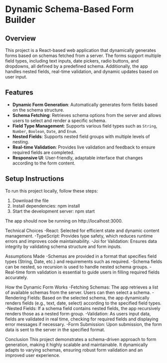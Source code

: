 # Dynamic Schema-Based Form Builder

## Overview
This project is a React-based web application that dynamically generates forms based on schemas fetched from a server.
The forms support multiple field types, including text inputs, date pickers, radio buttons, and dropdowns, all defined by a predefined schema.
Additionally, the app handles nested fields, real-time validation, and dynamic updates based on user input.

## Features

- **Dynamic Form Generation**: Automatically generates form fields based on the schema structure.
- **Schema Fetching**: Retrieves schema options from the server and allows users to select and render a specific schema.
- **Field Type Management**: Supports various field types such as `String`, `Number`, `Boolean`, `Date`, and `Enum`.
- **Nested Fields**: Supports nested field groups with multiple levels of nesting.
- **Real-time Validation**: Provides live validation and feedback to ensure required fields are completed.
- **Responsive UI**: User-friendly, adaptable interface that changes according to the form content.

## Setup Instructions

To run this project locally, follow these steps:
1. Download the file
2. Install dependencies: npm install
3. Start the development server: npm start

The app should now be running on http://localhost:3000.

Technical Choices
-React: Selected for efficient state and dynamic content management.
-TypeScript: Provides type safety, which reduces runtime errors and improves code maintainability.
-Joi for Validation: Ensures data integrity by validating schema structure and form inputs.

Assumptions Made
-Schemas are provided in a format that specifies field types (String, Date, etc.) and requirements such as required.
-Schema fields can be nested, so recursion is used to handle nested schema groups.
-Real-time form validation is essential to guide users in filling required fields accurately.

How the Dynamic Form Works
-Fetching Schemas: The app retrieves a list of available schemas from the server. Users can then select a schema.
-Rendering Fields: Based on the selected schema, the app dynamically renders fields (e.g., text, date, select) according to the specified field types.
-Nested Fields: If a schema field contains nested fields, the app recursively renders those as a nested form group.
-Validation: As users input data, fields are validated in real time, checking for required fields and displaying error messages if necessary.
-Form Submission: Upon submission, the form data is sent to the server in the specified format.

Conclusion
This project demonstrates a schema-driven approach to form generation, making it highly scalable and maintainable.
It dynamically adapts to varying schemas, ensuring robust form validation and an improved user experience.

